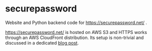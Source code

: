# securepassword
Website and Python backend code for https://securepassword.net/ .

https://securepassword.net/ is hosted on AWS S3 and HTTPS works through an AWS CloudFront distribution. Its setup is non-trivial and discussed in a dedicated [blog post](https://ottcsconsult.tumblr.com/post/167628324197/https-and-aws-s3-website-hosting).
